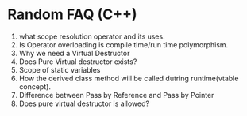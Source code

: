 
# Random FAQ (C++)

1. what scope resolution operator and its uses.
2. Is Operator overloading is compile time/run time polymorphism.
3. Why we need a Virtual Destructor
4. Does Pure Virtual destructor exists?
5. Scope of static variables
6. How the derived class method will be called dutring runtime(vtable concept).
7. Difference between Pass by Reference and Pass by Pointer
8. Does pure virtual destructor is allowed?

